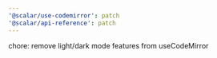```yaml
---
'@scalar/use-codemirror': patch
'@scalar/api-reference': patch
---
```


chore: remove light/dark mode features from useCodeMirror
